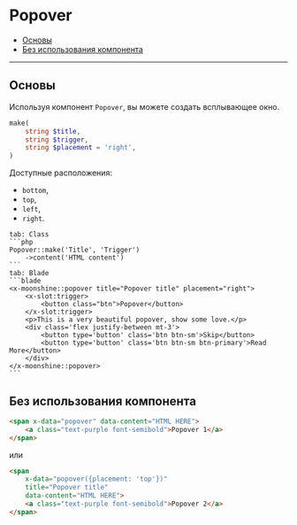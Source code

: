 # Popover

- [Основы](#basics)
- [Без использования компонента](#without)

---

<a name="basics"></a>
## Основы

Используя компонент `Popover`, вы можете создать всплывающее окно.

```php
make(
    string $title,
    string $trigger,
    string $placement = 'right',
)
```

Доступные расположения:

- `bottom`,
- `top`,
- `left`,
- `right`.

~~~tabs
tab: Class
```php
Popover::make('Title', 'Trigger')
    ->content('HTML content')
```
tab: Blade
```blade
<x-moonshine::popover title="Popover title" placement="right">
    <x-slot:trigger>
        <button class="btn">Popover</button>
    </x-slot:trigger>
    <p>This is a very beautiful popover, show some love.</p>
    <div class='flex justify-between mt-3'>
        <button type='button' class='btn btn-sm'>Skip</button>
        <button type='button' class='btn btn-sm btn-primary'>Read More</button>
    </div>
</x-moonshine::popover>
```
~~~

<a name="without"></a>
## Без использования компонента

```html
<span x-data="popover" data-content="HTML HERE">
    <a class="text-purple font-semibold">Popover 1</a>
</span>
```

или

```html
<span
    x-data="popover({placement: 'top'})"
    title="Popover title"
    data-content="HTML HERE">
    <a class="text-purple font-semibold">Popover 2</a>
</span>
```
